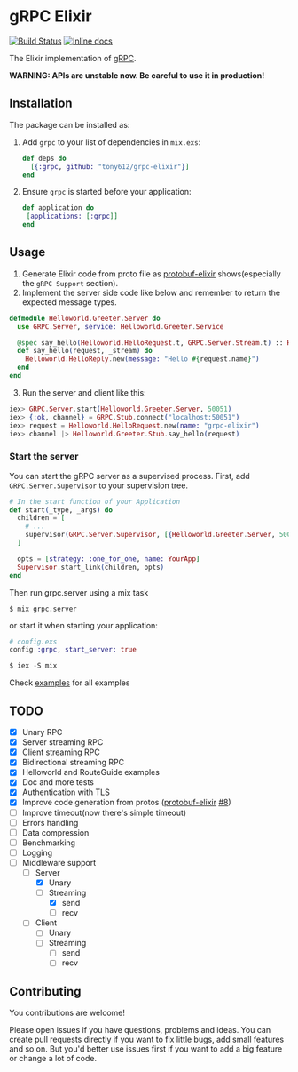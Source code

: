 # gRPC Elixir

[![Build Status](https://travis-ci.org/tony612/grpc-elixir.svg?branch=master)](https://travis-ci.org/tony612/grpc-elixir)
[![Inline docs](http://inch-ci.org/github/tony612/grpc-elixir.svg?branch=master)](http://inch-ci.org/github/tony612/grpc-elixir)

The Elixir implementation of [gRPC](http://www.grpc.io/).

**WARNING: APIs are unstable now. Be careful to use it in production!**

## Installation

The package can be installed as:

  1. Add `grpc` to your list of dependencies in `mix.exs`:

      ```elixir
      def deps do
        [{:grpc, github: "tony612/grpc-elixir"}]
      end
      ```

  2. Ensure `grpc` is started before your application:

      ```elixir
      def application do
       [applications: [:grpc]]
      end
      ```

## Usage

1. Generate Elixir code from proto file as [protobuf-elixir](https://github.com/tony612/protobuf-elixir#usage) shows(especially the `gRPC Support` section).
2. Implement the server side code like below and remember to return the expected message types.
```elixir
defmodule Helloworld.Greeter.Server do
  use GRPC.Server, service: Helloworld.Greeter.Service

  @spec say_hello(Helloworld.HelloRequest.t, GRPC.Server.Stream.t) :: Helloworld.HelloReply.t
  def say_hello(request, _stream) do
    Helloworld.HelloReply.new(message: "Hello #{request.name}")
  end
end
```
3. Run the server and client like this:
```elixir
iex> GRPC.Server.start(Helloworld.Greeter.Server, 50051)
iex> {:ok, channel} = GRPC.Stub.connect("localhost:50051")
iex> request = Helloworld.HelloRequest.new(name: "grpc-elixir")
iex> channel |> Helloworld.Greeter.Stub.say_hello(request)
```

### Start the server

You can start the gRPC server as a supervised process. First, add `GRPC.Server.Supervisor` to your supervision tree.

```elixir
# In the start function of your Application
def start(_type, _args) do
  children = [
    # ...
    supervisor(GRPC.Server.Supervisor, [{Helloworld.Greeter.Server, 50051}])
  ]

  opts = [strategy: :one_for_one, name: YourApp]
  Supervisor.start_link(children, opts)
end
```

Then run grpc.server using a mix task

```
$ mix grpc.server
```

or start it when starting your application:

```elixir
# config.exs
config :grpc, start_server: true

$ iex -S mix
```

Check [examples](examples) for all examples

## TODO

- [x] Unary RPC
- [x] Server streaming RPC
- [x] Client streaming RPC
- [x] Bidirectional streaming RPC
- [x] Helloworld and RouteGuide examples
- [x] Doc and more tests
- [x] Authentication with TLS
- [x] Improve code generation from protos ([protobuf-elixir](https://github.com/tony612/protobuf-elixir) [#8](https://github.com/tony612/grpc-elixir/issues/8))
- [ ] Improve timeout(now there's simple timeout)
- [ ] Errors handling
- [ ] Data compression
- [ ] Benchmarking
- [ ] Logging
- [ ] Middleware support
  - [ ] Server
    - [x] Unary
    - [ ] Streaming
      - [x] send
      - [ ] recv
  - [ ] Client
    - [ ] Unary
    - [ ] Streaming
      - [ ] send
      - [ ] recv

## Contributing

You contributions are welcome!

Please open issues if you have questions, problems and ideas. You can create pull
requests directly if you want to fix little bugs, add small features and so on.
But you'd better use issues first if you want to add a big feature or change a
lot of code.
